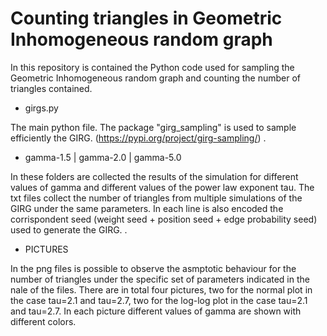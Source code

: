 # Counting triangles in Geometric Inhomogeneous random graph
In this repository is contained the Python code used for sampling the Geometric Inhomogeneous random graph and counting the number of triangles contained.

- girgs.py

The main python file. The package "girg_sampling" is used to sample efficiently the GIRG. (https://pypi.org/project/girg-sampling/)
.

- gamma-1.5 | gamma-2.0 | gamma-5.0

In these folders are collected the results of the simulation for different values of gamma and different values of the power law exponent tau. The txt files collect the number of triangles from multiple simulations of the GIRG under the same parameters. In each line is also encoded the corrispondent seed (weight seed + position seed + edge probability seed) used to generate the GIRG.
.

- PICTURES

In the png files is possible to observe the asmptotic behaviour for the number of triangles under the specific set of parameters indicated in the nale of the files. There are in total four pictures, two for the normal plot in the case tau=2.1 and tau=2.7, two for the log-log plot in the case tau=2.1 and tau=2.7. In each picture different values of gamma are shown with different colors.
